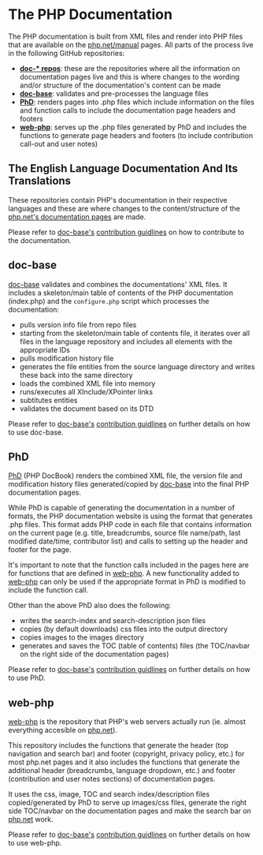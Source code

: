 # The PHP Documentation

The PHP documentation is built from XML files and render into PHP files
that are available on the [php.net/manual](https://php.net/manual/en) pages.
All parts of the process live in the following GitHub repositories:

- [**doc-\* repos**](#the-english-language-documentation-and-its-translations):
   these are the repositories where all the information on documentation pages live
   and this is where changes to the wording and/or structure
   of the documentation's content can be made
- [**doc-base**](#doc-base): validates and pre-processes the language files
- [**PhD**](#phd): renders pages into .php files which include information on the files
   and function calls to include the documentation page headers and footers
- [**web-php**](#web-php): serves up the .php files generated by PhD
   and includes the functions to generate page headers and footers
   (to include contribution call-out and user notes)

## The English Language Documentation And Its Translations

These repositories contain PHP's documentation in their respective languages
and these are where changes to the content/structure
of the [php.net's documentation pages](https://www.php.net/docs.php) are made.

Please refer to [doc-base's](https://github.com/php/doc-base)
[contribution guidlines](https://github.com/php/doc-base/CONTRIBUTING_DOCS.md)
on how to contribute to the documentation.

## doc-base

[doc-base](https://github.com/php/doc-base) validates and combines the documentations' XML files.
It includes a skeleton/main table of contents of the PHP documentation (index.php)
and the `configure.php` script which processes the documentation:
- pulls version info file from repo files
- starting from the skeleton/main table of contents file, it iterates over all files in the language repository and includes all elements with the appropriate IDs
- pulls modification history file
- generates the file entities from the source language directory and writes these back into the same directory
- loads the combined XML file into memory
- runs/executes all XInclude/XPointer links
- subtitutes entities
- validates the document based on its DTD

Please refer to [doc-base's](https://github.com/php/doc-base)
[contribution guidlines](https://github.com/php/doc-base/CONTRIBUTING_DOCS.md)
on further details on how to use doc-base.

## PhD

[PhD](https://github.com/php/phd) (PHP DocBook) renders the combined XML file,
the version file and modification history files generated/copied by [doc-base](https://github.com/php/doc-base)
into the final PHP documentation pages.

While PhD is capable of generating the documentation in a number of formats,
the PHP documentation website is using the format that generates .php files.
This format adds PHP code in each file that contains information on the current page
(e.g. title, breadcrumbs, source file name/path, last modified date/time, contributor list)
and calls to setting up the header and footer for the page.

It's important to note that the function calls included in the pages here
are for functions that are defined in [web-php](https://github.com/php/web-php).
A new functionality added to [web-php](https://github.com/php/web-php) can only be used
if the appropriate format in PhD is modified to include the function call.

Other than the above PhD also does the following:
- writes the search-index and search-description json files
- copies (by default downloads) css files into the output directory
- copies images to the images directory
- generates and saves the TOC (table of contents) files
 (the TOC/navbar on the right side of the documentation pages)

Please refer to [doc-base's](https://github.com/php/doc-base)
[contribution guidlines](https://github.com/php/doc-base/CONTRIBUTING_DOCS.md)
on further details on how to use PhD.

## web-php

[web-php](https://github.com/php/web-php) is the repository that PHP's web servers actually run
(ie. almost everything accesible on [php.net](https://php.net)).

This repository includes the functions that generate the header (top navigation and search bar)
and footer (copyright, privacy policy, etc.) for most php.net pages
and it also includes the functions that generate the additional header (breadcrumbs, language dropdown, etc.)
and footer (contribution and user notes sections) of documentation pages.

It uses the css, image, TOC and search index/description files copied/generated by PhD
to serve up images/css files, generate the right side TOC/navbar on the documentation pages
and make the search bar on [php.net](https://php.net) work.

Please refer to [doc-base's](https://github.com/php/doc-base)
[contribution guidlines](https://github.com/php/doc-base/CONTRIBUTING_DOCS.md)
on further details on how to use web-php.
